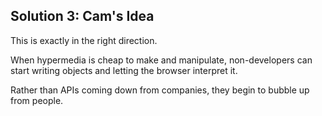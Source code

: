 ##  Solution 3: Cam's Idea

This is exactly in the right direction.

When hypermedia is cheap to make and manipulate, non-developers can start writing objects and letting the browser interpret it.

Rather than APIs coming down from companies, they begin to bubble up from people.


